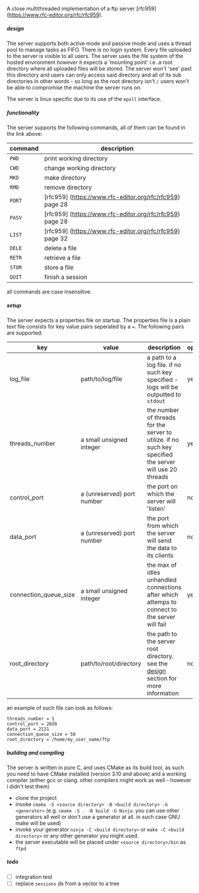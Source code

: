 A close multithreaded implementation of a ftp server [rfc959] (https://www.rfc-editor.org/rfc/rfc959). 

##### design
The server supports both active mode and passive mode and uses a thread pool to manage tasks as FIFO. There is no login system. Every file uploaded to the server is visible to all users.
The server uses the file system of the hosted environment _however_ it expects a 'mounting point' i.e. a root directory where all uploaded files will be stored. The server won't 'see' past this directory and users can only access said directory and all of its sub directories in other words - so long as the root directory isn't `/` users won't be able to compromise the machine the server runs on. 

The server is linux specific due to its use of the `epoll` interface.

##### functionality
The server supports the following commands, all of them can be found in the link above:

| command | description                                              |
| ------- | -------------------------------------------------------- |
| `PWD`   | print working directory                                  |
| `CWD`   | change working directory                                 |
| `MKD`   | make directory                                           |
| `RMD`   | remove directory                                         |
| `PORT`  | [rfc959] (https://www.rfc-editor.org/rfc/rfc959) page 28 |
| `PASV`  | [rfc959] (https://www.rfc-editor.org/rfc/rfc959) page 28 |
| `LIST`  | [rfc959] (https://www.rfc-editor.org/rfc/rfc959) page 32 |
| `DELE`  | delete a file                                            |
| `RETR`  | retrieve a file                                          |
| `STOR`  | store a file                                             |
| `QUIT`  | finish a session                                         |

all commands are case insensitive.

##### setup
The server expects a properties file on startup. The properties file is a plain text file consists for key value pairs seperated by a `=`. The following pairs are supported:

| key                   | value                      | description                                                                                              | optional |
| --------------------- | -------------------------- | -------------------------------------------------------------------------------------------------------- | -------- |
| log_file              | path/to/log/file           | a path to a log file. if no such key specified - logs will be outputted to `stdout`                      | yes      |
| threads_number        | a small unsigned integer   | the number of threads for the server to utilize. if no such key specified the server will use 20 threads | yes      |
| control_port          | a (unreserved) port number | the port on which the server will 'listen'                                                               | no       |
| data_port             | a (unreserved) port number | the port from which the server will send the data to its clients                                         | no       |
| connection_queue_size | a small unsigned integer   | the max of idles unhandled connections after which attemps to connect to the server will fail            | yes      |
| root_directory        | path/to/root/directory     | the path to the server root directory. see the [design]() section for more information                   | no       |

an example of such file can look as follows:
```
threads_number = 1
control_port = 2020
data_port = 2121
connection_queue_size = 50
root_directory = /home/my_user_name/ftp
```

##### building and compiling
The server is written in pure C, and uses CMake as its build tool, as such you need to have CMake installed (version 3.10 and above) and a working compiler (either gcc or clang. other compilers might work as well - however i didn't test them)

- clone the project
- invoke `cmake -S <source directory> -B <build directory> -G <generator>` (e.g. `cmake -S . -B build -G Ninja`. you can use other generators all well or don't use a generator at all. in such case GNU make will be used)
- invoke your generator `ninja -C <build directory>` or `make -C <build directory>` or any other generator you might used.
- the server executable will be placed under `<source directory>/bin` as `ftpd`

##### todo
- [ ] integration test
- [ ] replace `sessions` ds from a vector to a tree